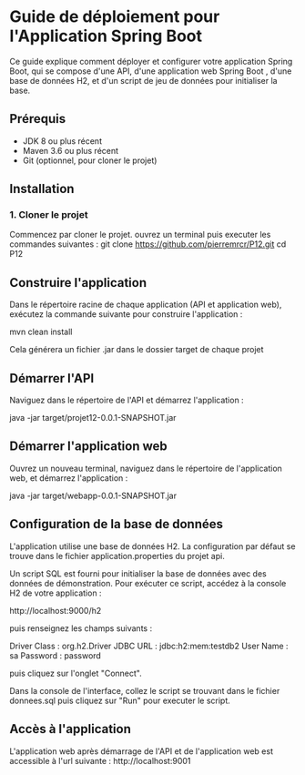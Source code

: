 # Guide de déploiement pour l'Application Spring Boot

Ce guide explique comment déployer et configurer votre application Spring Boot, qui se compose d'une API, d'une application web Spring Boot , d'une base de données H2, et d'un script de jeu de données pour initialiser la base.

## Prérequis

- JDK 8 ou plus récent
- Maven 3.6 ou plus récent
- Git (optionnel, pour cloner le projet)

## Installation

### 1. Cloner le projet 

Commencez par cloner le projet.
ouvrez un terminal puis executer les commandes suivantes :
git clone https://github.com/pierremrcr/P12.git
cd P12

## Construire l'application

Dans le répertoire racine de chaque application (API et application web), exécutez la commande suivante pour construire l'application :

mvn clean install

Cela générera un fichier .jar dans le dossier target de chaque projet

## Démarrer l'API

Naviguez dans le répertoire de l'API et démarrez l'application :

java -jar target/projet12-0.0.1-SNAPSHOT.jar

## Démarrer l'application web

Ouvrez un nouveau terminal, naviguez dans le répertoire de l'application web, et démarrez l'application :

java -jar target/webapp-0.0.1-SNAPSHOT.jar

## Configuration de la base de données

L'application utilise une base de données H2. La configuration par défaut se trouve dans le fichier application.properties du projet api.

Un script SQL est fourni pour initialiser la base de données avec des données de démonstration. 
Pour exécuter ce script, accédez à la console H2 de votre application :

http://localhost:9000/h2

puis renseignez les champs suivants :

Driver Class : org.h2.Driver
JDBC URL : jdbc:h2:mem:testdb2
User Name : sa
Password : password

puis cliquez sur l'onglet "Connect".

Dans la console de l'interface, collez le script se trouvant dans le fichier donnees.sql puis cliquez sur "Run" pour executer le script.

## Accès à l'application
L'application web après démarrage de l'API et de l'application web est accessible à l'url suivante :
http://localhost:9001
